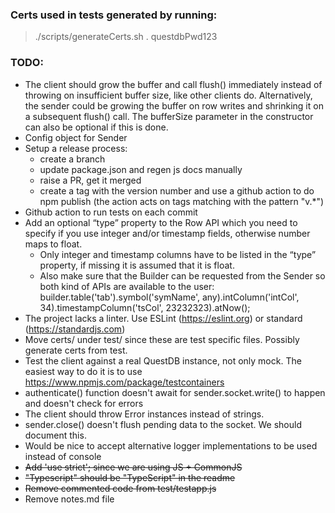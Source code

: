 ### Certs used in tests generated by running:
> ./scripts/generateCerts.sh . questdbPwd123

### TODO:
- The client should grow the buffer and call flush() immediately instead of throwing on insufficient buffer size,
like other clients do.
Alternatively, the sender could be growing the buffer on row writes and shrinking it on a subsequent flush() call.
The bufferSize parameter in the constructor can also be optional if this is done.
- Config object for Sender
- Setup a release process:
  - create a branch
  - update package.json and regen js docs manually
  - raise a PR, get it merged
  - create a tag with the version number and use a github action to do npm publish (the action acts on tags matching with the pattern "v.*")
- Github action to run tests on each commit
- Add an optional “type” property to the Row API which you need to specify if you use integer and/or timestamp fields,
otherwise number maps to float.
  - Only integer and timestamp columns have to be listed in the “type” property, if missing it is assumed that it is float.
  - Also make sure that the Builder can be requested from the Sender so both kind of APIs are available to the user:
  builder.table('tab').symbol('symName', any).intColumn('intCol', 34).timestampColumn('tsCol', 23232323).atNow();
- The project lacks a linter. Use ESLint (https://eslint.org) or standard (https://standardjs.com)
- Move certs/ under test/ since these are test specific files. Possibly generate certs from test.
- Test the client against a real QuestDB instance, not only mock. The easiest way to do it is to use https://www.npmjs.com/package/testcontainers
- authenticate() function doesn't await for sender.socket.write() to happen and doesn't check for errors
- The client should throw Error instances instead of strings.
- sender.close() doesn't flush pending data to the socket. We should document this.
- Would be nice to accept alternative logger implementations to be used instead of console
- ~~Add 'use strict'; since we are using JS + CommonJS~~
- ~~"Typescript" should be "TypeScript" in the readme~~
- ~~Remove commented code from test/testapp.js~~
- Remove notes.md file
